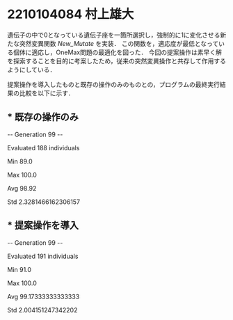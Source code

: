 # 2210104084 村上雄大

遺伝子の中で0となっている遺伝子座を一箇所選択し，強制的に1に変化させる新たな突然変異関数 *New_Mutate* を実装．
この関数を，適応度が最低となっている個体に適応し，OneMax問題の最適化を図った．
今回の提案操作は素早く解を探索することを目的に考案したため，従来の突然変異操作と共存して作用するようにしている．

提案操作を導入したものと既存の操作のみのものとの，プログラムの最終実行結果の比較を以下に示す．

## * 既存の操作のみ

-- Generation 99 --

  Evaluated 188 individuals
  
  Min 89.0
  
  Max 100.0
  
  Avg 98.92
  
  Std 2.3281466162306157
  
  
## * 提案操作を導入

-- Generation 99 --

  Evaluated 191 individuals
  
  Min 91.0
  
  Max 100.0
  
  Avg 99.17333333333333
  
  Std 2.004151247342202
